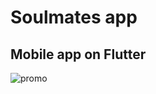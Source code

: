 # Soulmates app

## Mobile app on Flutter <img src="https://cdn.worldvectorlogo.com/logos/flutter-logo.svg" width="15" />
![promo](https://user-images.githubusercontent.com/58935940/221558919-bfcba7ba-194f-4d43-8626-9f888ddbd4b5.png)


